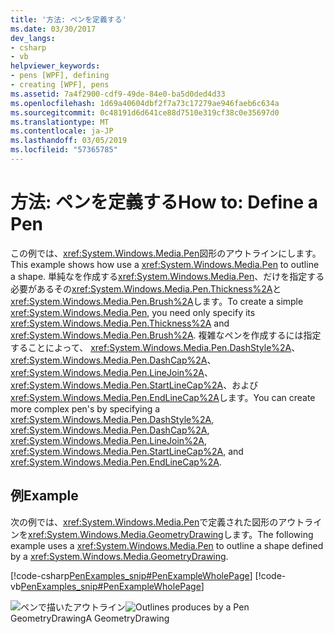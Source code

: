 ```yaml
---
title: '方法: ペンを定義する'
ms.date: 03/30/2017
dev_langs:
- csharp
- vb
helpviewer_keywords:
- pens [WPF], defining
- creating [WPF], pens
ms.assetid: 7a4f2900-cdf9-49de-84e0-ba5d0ded4d33
ms.openlocfilehash: 1d69a40604dbf2f7a73c17279ae946faeb6c634a
ms.sourcegitcommit: 0c48191d6d641ce88d7510e319cf38c0e35697d0
ms.translationtype: MT
ms.contentlocale: ja-JP
ms.lasthandoff: 03/05/2019
ms.locfileid: "57365785"
---
```

# <a name="how-to-define-a-pen"></a><span data-ttu-id="eec44-102">方法: ペンを定義する</span><span class="sxs-lookup"><span data-stu-id="eec44-102">How to: Define a Pen</span></span>
<span data-ttu-id="eec44-103">この例では、<xref:System.Windows.Media.Pen>図形のアウトラインにします。</span><span class="sxs-lookup"><span data-stu-id="eec44-103">This example shows how use a <xref:System.Windows.Media.Pen> to outline a shape.</span></span> <span data-ttu-id="eec44-104">単純なを作成する<xref:System.Windows.Media.Pen>、だけを指定する必要があるその<xref:System.Windows.Media.Pen.Thickness%2A>と<xref:System.Windows.Media.Pen.Brush%2A>します。</span><span class="sxs-lookup"><span data-stu-id="eec44-104">To create a simple <xref:System.Windows.Media.Pen>, you need only specify its <xref:System.Windows.Media.Pen.Thickness%2A> and <xref:System.Windows.Media.Pen.Brush%2A>.</span></span> <span data-ttu-id="eec44-105">複雑なペンを作成するには指定することによって、 <xref:System.Windows.Media.Pen.DashStyle%2A>、 <xref:System.Windows.Media.Pen.DashCap%2A>、 <xref:System.Windows.Media.Pen.LineJoin%2A>、 <xref:System.Windows.Media.Pen.StartLineCap%2A>、および<xref:System.Windows.Media.Pen.EndLineCap%2A>します。</span><span class="sxs-lookup"><span data-stu-id="eec44-105">You can create more complex pen's by specifying a <xref:System.Windows.Media.Pen.DashStyle%2A>, <xref:System.Windows.Media.Pen.DashCap%2A>, <xref:System.Windows.Media.Pen.LineJoin%2A>, <xref:System.Windows.Media.Pen.StartLineCap%2A>, and <xref:System.Windows.Media.Pen.EndLineCap%2A>.</span></span>  
  
## <a name="example"></a><span data-ttu-id="eec44-106">例</span><span class="sxs-lookup"><span data-stu-id="eec44-106">Example</span></span>  
 <span data-ttu-id="eec44-107">次の例では、<xref:System.Windows.Media.Pen>で定義された図形のアウトラインを<xref:System.Windows.Media.GeometryDrawing>します。</span><span class="sxs-lookup"><span data-stu-id="eec44-107">The following example uses a <xref:System.Windows.Media.Pen> to outline a shape defined by a <xref:System.Windows.Media.GeometryDrawing>.</span></span>  
  
 [!code-csharp[PenExamples_snip#PenExampleWholePage](~/samples/snippets/csharp/VS_Snippets_Wpf/PenExamples_snip/CSharp/PenExample.cs#penexamplewholepage)]
 [!code-vb[PenExamples_snip#PenExampleWholePage](~/samples/snippets/visualbasic/VS_Snippets_Wpf/PenExamples_snip/VisualBasic/PenExample.vb#penexamplewholepage)]  
  
 <span data-ttu-id="eec44-108">![ペンで描いたアウトライン](./media/graphicsmm-simple-pen.jpg "graphicsmm_simple_pen")</span><span class="sxs-lookup"><span data-stu-id="eec44-108">![Outlines produces by a Pen](./media/graphicsmm-simple-pen.jpg "graphicsmm_simple_pen")</span></span>  
<span data-ttu-id="eec44-109">GeometryDrawing</span><span class="sxs-lookup"><span data-stu-id="eec44-109">A GeometryDrawing</span></span>
